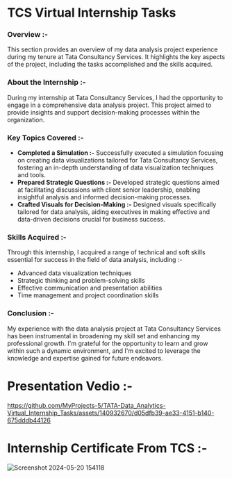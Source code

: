 # TCS Virtual Internship Tasks

### Overview :-
This section provides an overview of my data analysis project experience during my tenure at Tata Consultancy Services. It highlights the key aspects of the project, including the tasks accomplished and the skills acquired.

### About the Internship :-
During my internship at Tata Consultancy Services, I had the opportunity to engage in a comprehensive data analysis project. This project aimed to provide insights and support decision-making processes within the organization.

### Key Topics Covered :-
- **Completed a Simulation :-** Successfully executed a simulation focusing on creating data visualizations tailored for Tata Consultancy Services, fostering an in-depth understanding of data visualization techniques and tools.
- **Prepared Strategic Questions :-** Developed strategic questions aimed at facilitating discussions with client senior leadership, enabling insightful analysis and informed decision-making processes.
- **Crafted Visuals for Decision-Making :-** Designed visuals specifically tailored for data analysis, aiding executives in making effective and data-driven decisions crucial for business success.

### Skills Acquired :-
Through this internship, I acquired a range of technical and soft skills essential for success in the field of data analysis, including :-
- Advanced data visualization techniques
- Strategic thinking and problem-solving skills
- Effective communication and presentation abilities
- Time management and project coordination skills

### Conclusion :-
My experience with the data analysis project at Tata Consultancy Services has been instrumental in broadening my skill set and enhancing my professional growth. I'm grateful for the opportunity to learn and grow within such a dynamic environment, and I'm excited to leverage the knowledge and expertise gained for future endeavors.

# Presentation Vedio :-
https://github.com/MyProjects-5/TATA-Data_Analytics-Virtual_Internship_Tasks/assets/140932670/d05dfb39-ae33-4151-b140-675dddb44126

# Internship Certificate From TCS :-
![Screenshot 2024-05-20 154118](https://github.com/MyProjects-5/TATA-Data_Analytics-Virtual_Internship_Tasks/assets/140932670/1e561bd1-b938-4183-8c29-141fe0f6ac51)
